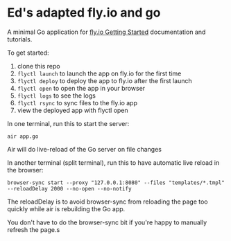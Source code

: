 # Ed's adapted fly.io and go

A minimal Go application for [fly.io Getting Started](https://fly.io/docs/getting-started/golang/) documentation and tutorials.

To get started:

1. clone this repo
2. `flyctl launch` to launch the app on fly.io for the first time
3. `flyctl deploy` to deploy the app to fly.io after the first launch
4. `flyctl open` to open the app in your browser
5. `flyctl logs` to see the logs
6. `flyctl rsync` to sync files to the fly.io app
7. view the deployed app with flyctl open


In one terminal, run this to start the server:
```
air app.go
```
Air will do live-reload of the Go server on file changes

In another terminal (split terminal), run this to have automatic live reload in the browser:
```
browser-sync start --proxy "127.0.0.1:8080" --files "templates/*.tmpl" --reloadDelay 2000 --no-open --no-notify
```

The reloadDelay is to avoid browser-sync from reloading the page too quickly while air is rebuilding the Go app.

You don't have to do the browser-sync bit if you're happy to manually refresh the page.s